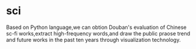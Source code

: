 # sci
Based on Python language,we can obtion  Douban's evaluation of Chinese sc-fi works,extract high-frequency words,and draw the public praose trend and future works in the past ten years through visualization technology.
